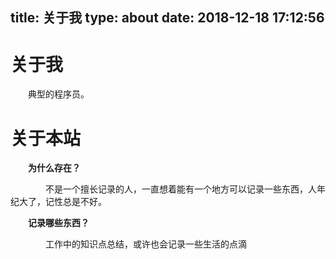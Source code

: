 title: 关于我
type: about
date: 2018-12-18 17:12:56
---
# 关于我
&emsp;&emsp;典型的程序员。

# 关于本站

&emsp;&emsp;**为什么存在？**

&emsp;&emsp;&emsp;&emsp;不是一个擅长记录的人，一直想着能有一个地方可以记录一些东西，人年纪大了，记性总是不好。

&emsp;&emsp;**记录哪些东西？**

&emsp;&emsp;&emsp;&emsp;工作中的知识点总结，或许也会记录一些生活的点滴